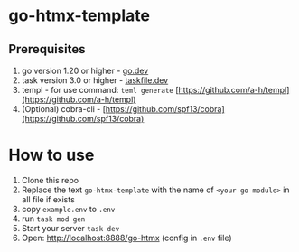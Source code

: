# go-htmx-template


## Prerequisites

1. go version 1.20 or higher - [go.dev](https://go.dev)
2. task version 3.0 or higher - [taskfile.dev](https://taskfile.dev)
3. templ - for use command: `teml generate` [https://github.com/a-h/templ](https://github.com/a-h/templ)
4. (Optional) cobra-cli - [https://github.com/spf13/cobra](https://github.com/spf13/cobra)


# How to use

1. Clone this repo
2. Replace the text `go-htmx-template` with the name of `<your go module>` in all file if exists 
3. copy `example.env` to `.env`
4. run `task mod gen`
5. Start your server `task dev`
6. Open: [http://localhost:8888/go-htmx](http://localhost:8888/go-htmx) (config in `.env` file)